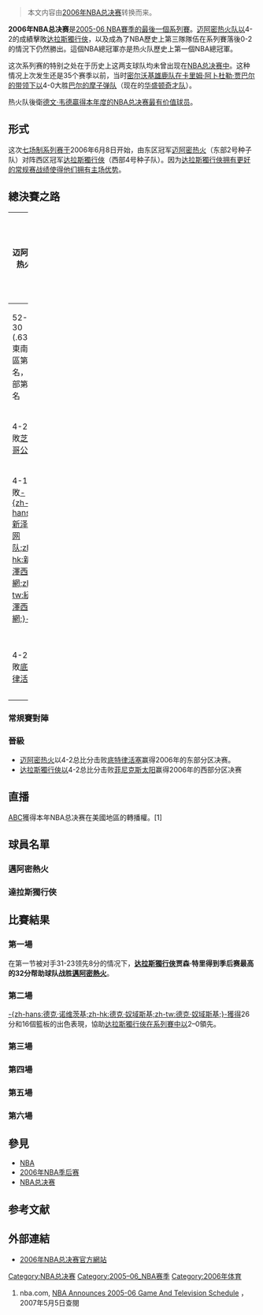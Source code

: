 > 本文内容由[2006年NBA总决赛](https://zh.wikipedia.org/wiki/2006年NBA总决赛)转换而来。


**2006年NBA总决赛**是[2005-06 NBA賽季的最後一個系列賽](https://zh.wikipedia.org/wiki/2005-06_NBA賽季 "wikilink")。[迈阿密热火队以](https://zh.wikipedia.org/wiki/迈阿密热火队 "wikilink")4-2的成績擊敗[达拉斯獨行俠](https://zh.wikipedia.org/wiki/达拉斯獨行俠 "wikilink")，以及成為了NBA歷史上第三隊隊伍在系列賽落後0-2的情況下仍然勝出。這個NBA總冠軍亦是热火队歷史上第一個NBA總冠軍。

这次系列赛的特别之处在于历史上这两支球队均未曾出现在[NBA总决赛中](https://zh.wikipedia.org/wiki/NBA总决赛 "wikilink")。这种情况上次发生还是35个赛季以前，当时[密尔沃基雄鹿队在](https://zh.wikipedia.org/wiki/密尔沃基雄鹿队 "wikilink")[卡里姆·阿卜杜勒·贾巴尔的带领下以](https://zh.wikipedia.org/wiki/卡里姆·阿卜杜勒·贾巴尔 "wikilink")4-0大胜[巴尔的摩子弹队](https://zh.wikipedia.org/wiki/巴尔的摩子弹队 "wikilink")（现在的[华盛顿奇才队](https://zh.wikipedia.org/wiki/华盛顿奇才队 "wikilink")）。

热火队後衛[德文·韦德贏得本年度的](https://zh.wikipedia.org/wiki/德文·韦德 "wikilink")[NBA总决赛最有价值球员](../Page/NBA总决赛最有价值球员.md "wikilink")。

## 形式

这次[七场制系列赛于](https://zh.wikipedia.org/wiki/七场制系列赛 "wikilink")2006年6月8日开始，由东区冠军[迈阿密热火](../Page/迈阿密热火.md "wikilink")（东部2号种子队）对阵西区冠军[达拉斯獨行俠](https://zh.wikipedia.org/wiki/达拉斯獨行俠 "wikilink")（西部4号种子队）。因为[达拉斯獨行俠拥有更好的常规赛战绩使得他们拥有](https://zh.wikipedia.org/wiki/达拉斯獨行俠 "wikilink")[主场优势](https://zh.wikipedia.org/wiki/主场优势 "wikilink")。

## 總決賽之路

<table style="width:8%;">
<colgroup>
<col style="width: 4%" />
<col style="width: 4%" />
</colgroup>
<thead>
<tr class="header">
<th><p>迈阿密热火</p></th>
<th><p>达拉斯獨行俠</p></th>
</tr>
</thead>
<tbody>
<tr class="odd">
<td><p>52-30 (.634)<br />
東南賽區第一名，東部第二名</p></td>
<td><p><a href="https://zh.wikipedia.org/wiki/2007-08_NBA賽季" title="wikilink">常規賽</a></p></td>
</tr>
<tr class="even">
<td><p>4-2擊敗<a href="../Page/芝加哥公牛.md" title="wikilink">芝加哥公牛</a></p></td>
<td><p>第一輪</p></td>
</tr>
<tr class="odd">
<td><p>4-1擊敗<a href="https://zh.wikipedia.org/wiki/新泽西网队" title="wikilink">-{zh-hans:新泽西网队;zh-hk:新澤西籃網;zh-tw:紐澤西籃網;}-</a></p></td>
<td><p>分區半決賽</p></td>
</tr>
<tr class="even">
<td><p>4-2擊敗<a href="../Page/底特律活塞.md" title="wikilink">底特律活塞</a></p></td>
<td><p>分區決賽</p></td>
</tr>
</tbody>
</table>

### 常規賽對陣

### 晉級

  - [迈阿密热火](../Page/迈阿密热火.md "wikilink")以4-2总比分击败[底特律活塞](../Page/底特律活塞.md "wikilink")赢得2006年的东部分区决赛。
  - [达拉斯獨行俠以](https://zh.wikipedia.org/wiki/达拉斯獨行俠 "wikilink")4-2总比分击败[菲尼克斯太阳](../Page/菲尼克斯太阳.md "wikilink")赢得2006年的西部分区决赛

## 直播

[ABC](../Page/ABC.md "wikilink")獲得本年NBA总决赛在美國地區的轉播權。\[1\]

## 球員名單

### 邁阿密熱火

### 達拉斯獨行俠

## 比賽結果

### 第一場

在第一节被对手31-23领先8分的情况下，**[达拉斯獨行俠](https://zh.wikipedia.org/wiki/达拉斯獨行俠 "wikilink")**贾森·特里得到季后赛最高的32分帮助球队战胜**[邁阿密熱火](https://zh.wikipedia.org/wiki/邁阿密熱火 "wikilink")**。

### 第二場

[-{zh-hans:德克·诺维茨基;zh-hk:德克·奴域斯基;zh-tw:德克·奴域斯基;}-獲得](../Page/德克·诺维茨基.md "wikilink")26分和16個籃板的出色表現，協助[达拉斯獨行俠在系列賽中以](https://zh.wikipedia.org/wiki/达拉斯獨行俠 "wikilink")2–0領先。

### 第三場

### 第四場

### 第五場

### 第六場

## 參見

  - [NBA](../Page/NBA.md "wikilink")
  - [2006年NBA季后赛](../Page/2006年NBA季后赛.md "wikilink")
  - [NBA总决赛](https://zh.wikipedia.org/wiki/NBA总决赛 "wikilink")

## 参考文献

<div class="references-small">

<references />

</div>

## 外部連結

  - [2006年NBA总决赛官方網站](https://www.webcitation.org/65cZg8GcL?url=http://www.nba.com/finals2006/)

[Category:NBA总决赛](https://zh.wikipedia.org/wiki/Category:NBA总决赛 "wikilink") [Category:2005–06_NBA赛季](https://zh.wikipedia.org/wiki/Category:2005–06_NBA赛季 "wikilink") [Category:2006年体育](https://zh.wikipedia.org/wiki/Category:2006年体育 "wikilink")

1.  nba.com, [NBA Announces 2005-06 Game And Television Schedule](http://www.nba.com/news/schedule_050808.html) ，2007年5月5日查閱